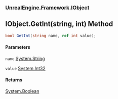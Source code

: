 ### [UnrealEngine.Framework](./UnrealEngine-Framework.md 'UnrealEngine.Framework').[IObject](./UnrealEngine-Framework-IObject.md 'UnrealEngine.Framework.IObject')
## IObject.GetInt(string, int) Method
  
```csharp
bool GetInt(string name, ref int value);
```
#### Parameters
<a name='UnrealEngine-Framework-IObject-GetInt(string_int)-name'></a>
`name` [System.String](https://docs.microsoft.com/en-us/dotnet/api/System.String 'System.String')  
  
<a name='UnrealEngine-Framework-IObject-GetInt(string_int)-value'></a>
`value` [System.Int32](https://docs.microsoft.com/en-us/dotnet/api/System.Int32 'System.Int32')  
  
#### Returns
[System.Boolean](https://docs.microsoft.com/en-us/dotnet/api/System.Boolean 'System.Boolean')  
